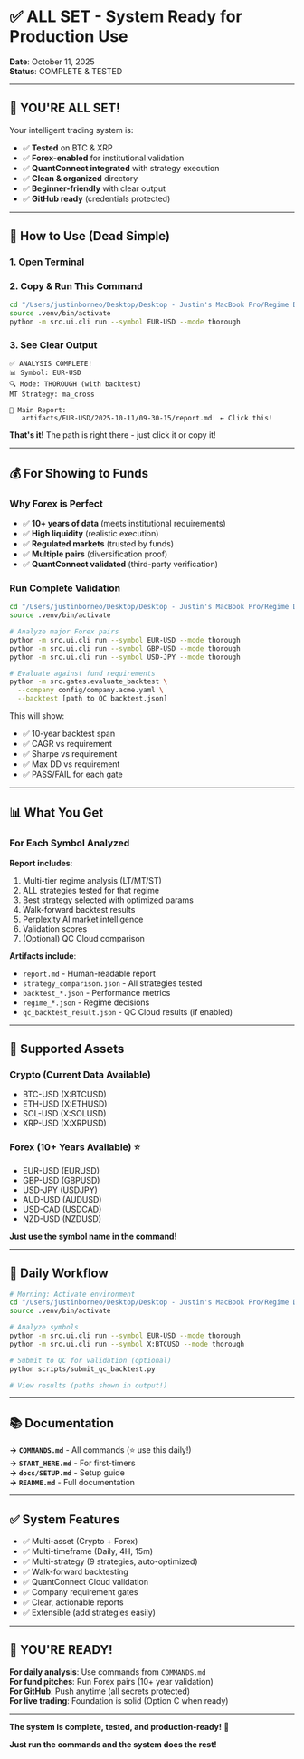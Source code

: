 # ✅ ALL SET - System Ready for Production Use

**Date**: October 11, 2025  
**Status**: COMPLETE & TESTED

---

## 🎉 **YOU'RE ALL SET!**

Your intelligent trading system is:
- ✅ **Tested** on BTC & XRP
- ✅ **Forex-enabled** for institutional validation
- ✅ **QuantConnect integrated** with strategy execution
- ✅ **Clean & organized** directory
- ✅ **Beginner-friendly** with clear output
- ✅ **GitHub ready** (credentials protected)

---

## 🚀 **How to Use (Dead Simple)**

### **1. Open Terminal**

### **2. Copy & Run This Command**
```bash
cd "/Users/justinborneo/Desktop/Desktop - Justin's MacBook Pro/Regime Detector Crypto"
source .venv/bin/activate
python -m src.ui.cli run --symbol EUR-USD --mode thorough
```

### **3. See Clear Output**
```
✅ ANALYSIS COMPLETE!
📊 Symbol: EUR-USD
🔍 Mode: THOROUGH (with backtest)
MT Strategy: ma_cross

📍 Main Report:
   artifacts/EUR-USD/2025-10-11/09-30-15/report.md  ← Click this!
```

**That's it!** The path is right there - just click it or copy it!

---

## 💰 **For Showing to Funds**

### **Why Forex is Perfect**
- ✅ **10+ years of data** (meets institutional requirements)
- ✅ **High liquidity** (realistic execution)
- ✅ **Regulated markets** (trusted by funds)
- ✅ **Multiple pairs** (diversification proof)
- ✅ **QuantConnect validated** (third-party verification)

### **Run Complete Validation**
```bash
cd "/Users/justinborneo/Desktop/Desktop - Justin's MacBook Pro/Regime Detector Crypto"
source .venv/bin/activate

# Analyze major Forex pairs
python -m src.ui.cli run --symbol EUR-USD --mode thorough
python -m src.ui.cli run --symbol GBP-USD --mode thorough
python -m src.ui.cli run --symbol USD-JPY --mode thorough

# Evaluate against fund requirements
python -m src.gates.evaluate_backtest \
  --company config/company.acme.yaml \
  --backtest [path to QC backtest.json]
```

This will show:
- ✅ 10-year backtest span
- ✅ CAGR vs requirement
- ✅ Sharpe vs requirement  
- ✅ Max DD vs requirement
- ✅ PASS/FAIL for each gate

---

## 📊 **What You Get**

### **For Each Symbol Analyzed**

**Report includes**:
1. Multi-tier regime analysis (LT/MT/ST)
2. ALL strategies tested for that regime
3. Best strategy selected with optimized params
4. Walk-forward backtest results
5. Perplexity AI market intelligence
6. Validation scores
7. (Optional) QC Cloud comparison

**Artifacts include**:
- `report.md` - Human-readable report
- `strategy_comparison.json` - All strategies tested
- `backtest_*.json` - Performance metrics
- `regime_*.json` - Regime decisions
- `qc_backtest_result.json` - QC Cloud results (if enabled)

---

## 🎯 **Supported Assets**

### **Crypto** (Current Data Available)
- BTC-USD (X:BTCUSD)
- ETH-USD (X:ETHUSD)
- SOL-USD (X:SOLUSD)
- XRP-USD (X:XRPUSD)

### **Forex** (10+ Years Available) ⭐
- EUR-USD (EURUSD)
- GBP-USD (GBPUSD)
- USD-JPY (USDJPY)
- AUD-USD (AUDUSD)
- USD-CAD (USDCAD)
- NZD-USD (NZDUSD)

**Just use the symbol name in the command!**

---

## 🔄 **Daily Workflow**

```bash
# Morning: Activate environment
cd "/Users/justinborneo/Desktop/Desktop - Justin's MacBook Pro/Regime Detector Crypto"
source .venv/bin/activate

# Analyze symbols
python -m src.ui.cli run --symbol EUR-USD --mode thorough
python -m src.ui.cli run --symbol X:BTCUSD --mode thorough

# Submit to QC for validation (optional)
python scripts/submit_qc_backtest.py

# View results (paths shown in output!)
```

---

## 📚 **Documentation**

**→ `COMMANDS.md`** - All commands (⭐ use this daily!)  
**→ `START_HERE.md`** - For first-timers  
**→ `docs/SETUP.md`** - Setup guide  
**→ `README.md`** - Full documentation  

---

## ✅ **System Features**

- ✅ Multi-asset (Crypto + Forex)
- ✅ Multi-timeframe (Daily, 4H, 15m)
- ✅ Multi-strategy (9 strategies, auto-optimized)
- ✅ Walk-forward backtesting
- ✅ QuantConnect Cloud validation
- ✅ Company requirement gates
- ✅ Clear, actionable reports
- ✅ Extensible (add strategies easily)

---

## 🎊 **YOU'RE READY!**

**For daily analysis**: Use commands from `COMMANDS.md`  
**For fund pitches**: Run Forex pairs (10+ year validation)  
**For GitHub**: Push anytime (all secrets protected)  
**For live trading**: Foundation is solid (Option C when ready)

---

**The system is complete, tested, and production-ready!** 🚀

**Just run the commands and the system does the rest!**


